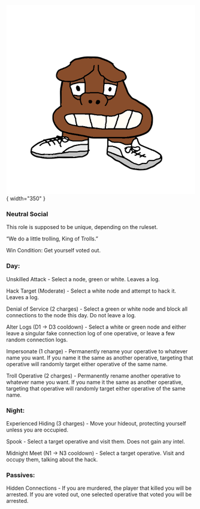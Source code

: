 ![kingoftrolls.png](Images/kingoftrolls.png){ width="350" }

### **Neutral Social**

This role is supposed to be unique, depending on the ruleset.

“We do a little trolling, King of Trolls.”

Win Condition: Get yourself voted out.

### **Day:**

Unskilled Attack - Select a node, green or white. Leaves a log.

Hack Target (Moderate) - Select a white node and attempt to hack it. Leaves a log.

Denial of Service (2 charges) - Select a green or white node and block all connections to the node this day. Do not leave a log.

Alter Logs (D1 -> D3 cooldown) - Select a white or green node and either leave a singular fake connection log of one operative, or leave a few random connection logs.

Impersonate (1 charge) - Permanently rename your operative to whatever name you want. If you name it the same as another operative, targeting that operative will randomly target either operative of the same name.

Troll Operative (2 charges) - Permanently rename another operative to whatever name you want. If you name it the same as another operative, targeting that operative will randomly target either operative of the same name.

### **Night:**

Experienced Hiding (3 charges) - Move your hideout, protecting yourself unless you are occupied.

Spook - Select a target operative and visit them. Does not gain any intel.

Midnight Meet (N1 -> N3 cooldown) - Select a target operative. Visit and occupy them, talking about the hack. 

### **Passives:**

Hidden Connections - If you are murdered, the player that killed you will be arrested. If you are voted out, one selected operative that voted you will be arrested.